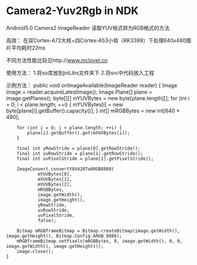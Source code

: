 # Camera2-Yuv2Rgb in NDK
Android5.0 Camera2 ImageReader 读取YUV格式转为RGB格式的方法

高效：
在双Cortex-A72大核+四Cortex-A53小核（RK3399）下处理640x480图片平均耗时22ms

不同方法性能比较见http://www.mclover.cn

使用方法：
1.将so库放到jniLibs文件夹下
2.将src中代码放入工程

示例方法：
    public void onImageAvailable(ImageReader reader) {
        Image image = reader.acquireLatestImage();
        Image.Plane[] plane = image.getPlanes();
        byte[][] mYUVBytes = new byte[plane.length][];
        for (int i = 0; i < plane.length; ++i) {
            mYUVBytes[i] = new byte[plane[i].getBuffer().capacity()];
        }
        int[] mRGBBytes = new int[640 * 480];

        for (int i = 0; i < plane.length; ++i) {
            plane[i].getBuffer().get(mYUVBytes[i]);
        }

        final int yRowStride = plane[0].getRowStride();
        final int uvRowStride = plane[1].getRowStride();
        final int uvPixelStride = plane[1].getPixelStride();

        ImageConvert.convertYUV420ToARGB8888(
                mYUVBytes[0],
                mYUVBytes[1],
                mYUVBytes[2],
                mRGBBytes,
                image.getWidth(),
                image.getHeight(),
                yRowStride,
                uvRowStride,
                uvPixelStride,
                false);

        Bitmap mRGBframeBitmap = Bitmap.createBitmap(image.getWidth(), image.getHeight(), Bitmap.Config.ARGB_8888);
        mRGBframeBitmap.setPixels(mRGBBytes, 0, image.getWidth(), 0, 0, image.getWidth(), image.getHeight());
        image.close();
    }

